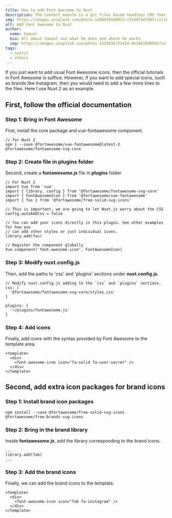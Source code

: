 ```yaml
---
title: How to add Font Awesome to Nuxt
description: The Content module is a git files based headless CMS that provides powerful features when it comes to write blogs, documentation sites or just adding content to any regular website. In this post we will go through most of the benefits of this module and discover how we can create a blog with it.
img: https://images.unsplash.com/photo-1498050108023-c5249f4df085?ixlib=rb-4.0.3&ixid=MnwxMjA3fDB8MHxwaG90by1wYWdlfHx8fGVufDB8fHx8&auto=format&fit=crop&w=1472&q=80
alt: Add Font Awesome to Nuxt
author: 
  name: Samuel
  bio: All about Samuel and what he does and where he works
  img: https://images.unsplash.com/photo-1533636721434-0e2d61030955?ixlib=rb-1.2.1&ixid=eyJhcHBfaWQiOjEyMDd9&auto=format&fit=crop&w=2550&q=80
tags: 
  - nuxtjs
  - others
---
```


<div class="html-inside-markdown">
  If you just want to add usual Font Awesome icons, then the official tutorials in Font Awesome is suffice. However, if you want to add special icons, such as brands like Instagram, then you would need to add a few more lines to the files. Here I use Nuxt 2 as an example.
</div>

## First, follow the official documentation

### Step 1: Bring in Font Awesome

<!-- <info-box>
  <template #info-box>
    <span class="info-text">
        This is a vue component inside markdown using slots with class-name "info-text"
    </span>
    <p>This is a vue component inside markdown using slots with no class-name</p>
  </template>
</info-box> -->

First, install the core package and vue-fontawesome component.

```js[]
// for Nuxt 2
npm i --save @fortawesome/vue-fontawesome@latest-2 @fortawesome/fontawesome-svg-core 
```

### Step 2: Create file in plugins folder

Second, create a <b>fontawesome.js</b> file in <b>plugins</b> folder

```js[/plugin/fontawesome.js]
// For Nuxt 2
import Vue from 'vue'
import { library, config } from '@fortawesome/fontawesome-svg-core'
import { FontAwesomeIcon } from '@fortawesome/vue-fontawesome'
import { fas } from '@fortawesome/free-solid-svg-icons'

// This is important, we are going to let Nuxt.js worry about the CSS
config.autoAddCss = false

// You can add your icons directly in this plugin. See other examples for how you
// can add other styles or just individual icons.
library.add(fas)

// Register the component globally
Vue.component('font-awesome-icon', FontAwesomeIcon)
```

### Step 3: Modify nuxt.config.js

Then, add the paths to 'css' and 'plugins' sections under <b>nuxt.config.js</b>.

```js[nuxt.config.js]
// Modify nuxt.config.js adding to the `css` and `plugins` sections.
css: [
  '@fortawesome/fontawesome-svg-core/styles.css'
]

plugins: [
  '~/plugins/fontawesome.js'
]
```

### Step 4: Add icons

Finally, add icons with the syntax provided by Font Awesome to the template area.

```js[example.vue]
<template>
  <div>
    <font-awesome-icon icon="fa-solid fa-user-secret" />
  </div>
</template>
```
<div><el-divider/></div>

## Second, add extra icon packages for brand icons

### Step 1: Install brand icon packages

```js[]
npm install --save @fortawesome/free-solid-svg-icons @fortawesome/free-brands-svg-icons
```

### Step 2: Bring in the brand library

Inside <b>fontawesome.js</b>, add the library corresponding to the brand icons.

```js[/plugin/fontawesome.js]
...
library.add(fab)
...
```

### Step 3: Add the brand icons

Finally, we can add the brand icons to the template.

```js[example.vue]
<template>
  <div>
    <font-awesome-icon icon="fab fa-instagram" />
  </div>
</template>
```
